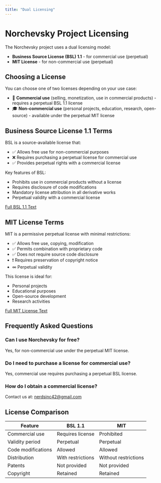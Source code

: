 ```yaml
---
title: "Dual Licensing"
---
```


# Norchevsky Project Licensing

The Norchevsky project uses a dual licensing model:

- **Business Source License (BSL) 1.1** - for commercial use (perpetual)
- **MIT License** - for non-commercial use (perpetual)

## Choosing a License

You can choose one of two licenses depending on your use case:

- 🏢 **Commercial use** (selling, monetization, use in commercial products) - requires a perpetual BSL 1.1 license
- 🎓 **Non-commercial use** (personal projects, education, research, open-source) - available under the perpetual MIT license

## Business Source License 1.1 Terms

BSL is a source-available license that:

- ✅ Allows free use for non-commercial purposes
- ❌ Requires purchasing a perpetual license for commercial use
- ✅ Provides perpetual rights with a commercial license

Key features of BSL:
- Prohibits use in commercial products without a license
- Requires disclosure of code modifications
- Mandatory license attribution in all derivative works
- Perpetual validity with a commercial license

[Full BSL 1.1 Text](https://github.com/teta42/Norchevsky/blob/main/LICENSE-BSL.md)

## MIT License Terms

MIT is a permissive perpetual license with minimal restrictions:

- ✅ Allows free use, copying, modification
- ✅ Permits combination with proprietary code
- ✅ Does not require source code disclosure
- ❗ Requires preservation of copyright notice
- ∞ Perpetual validity

This license is ideal for:
- Personal projects
- Educational purposes
- Open-source development
- Research activities

[Full MIT License Text](https://github.com/teta42/Norchevsky/blob/main/LICENSE-MIT.md)

## Frequently Asked Questions

### Can I use Norchevsky for free?
Yes, for non-commercial use under the perpetual MIT license.

### Do I need to purchase a license for commercial use?
Yes, commercial use requires purchasing a perpetual BSL license.

### How do I obtain a commercial license?
Contact us at: nerdsinc42@gmail.com

## License Comparison

| Feature                | BSL 1.1         | MIT             |
|------------------------|-----------------|-----------------|
| Commercial use         | Requires license| Prohibited      |
| Validity period        | Perpetual       | Perpetual       |
| Code modifications     | Allowed         | Allowed         |
| Distribution           | With restrictions| Without restrictions |
| Patents                | Not provided    | Not provided    |
| Copyright              | Retained        | Retained        |